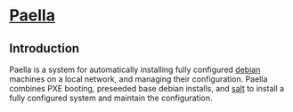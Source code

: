 # [Paella](#)

## Introduction 

Paella is a system for automatically installing fully configured 
[debian](http://debian.org) machines on a local network, and managing 
their configuration.  Paella combines PXE booting, preseeded base debian 
installs, and [salt](http://saltstack.org) to install a fully configured 
system and maintain the configuration.


